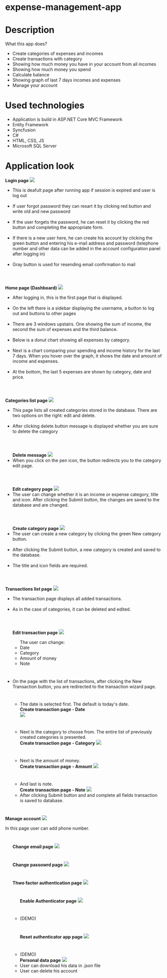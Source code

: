 # expense-management-app
 
<h1>Description</h1>
What this app does?
<ul>
 <li>Create categories of expenses and incomes</li>
 <li>Create transactions with category</li>
 <li>Showing how much money you have in your account from all incomes</li>
 <li>Showing how much money you spend</li>
 <li>Calculate balance</li>
 <li>Showing graph of last 7 days incomes and expenses</li>
 <li>Manage your account</li>
</ul>

<h1>Used technologies</h1>
<ul>
 <li>Application is build in ASP.NET Core MVC Framework</li>
 <li>Entity Framework</li>
 <li>Syncfusion</li>	
 <li>C#</li>
 <li>HTML, CSS, JS</li>
 <li>Microsoft SQL Server</li>
</ul>

<!--
<h1>My biggest challenges at building this app</h1>
<ul>
 <li>Problems with Entity Framework libraries</li>
 I can't create Controller for transactions, after cleaning nuget data and change versions of packages from 6.0.12 to 6.0.13 everything works fine.
 <li></li>
 <li></li>
 <li></li>
 <li></li>
</ul>
-->
<h1>Application look</h1>
<b>Login page</b>
<img src="https://user-images.githubusercontent.com/101508780/215560591-6ea2cca8-8ae2-4cdf-820f-bf3eb1c27bd9.png"/>
<ul>
 <li>This is deafult page after running app if session is expired and user is log out</li><br/>
 <li>If user forgot password they can resart it by clicking red button and write old and new password</li><br/>
 <li>If the user forgets the password, he can reset it by clicking the red button and completing the appropriate form.</li><br/>
 <li>If there is a new user here, he can create his account by clicking the green button and entering his e-mail address and password (telephone number and other data can be added in the account configuration panel after logging in)
</li><br/>
 <li>Gray button is used for resending email confirmation to mail</li><br/>
</ul>
<h1></h1>
<b>Home page (Dashboard)</b>
<img src="https://user-images.githubusercontent.com/101508780/215774254-1bf68589-5160-47e7-9af6-74bd02d68b27.png"/>
<ul>
 <li>After logging in, this is the first page that is displayed.</li><br/>
 <li>On the left there is a sidebar displaying the username, a button to log out and buttons to other pages</li><br/>
 <li>There are 3 windows upstairs. One showing the sum of income, the second the sum of expenses and the third balance.</li><br/>
 <li>Below is a donut chart showing all expenses by category.</li><br/>
 <li>Next is a chart comparing your spending and income history for the last 7 days. When you hover over the graph, it shows the date and amount of income and expenses.</li><br/>
 <li>At the bottom, the last 5 expenses are shown by category, date and price.</li><br/>
</ul>
<h1></h1>
<b>Categories list page</b>
<img src="https://user-images.githubusercontent.com/101508780/215779500-302ff776-1e29-4e41-ba56-5f00b41efc20.png"/>
<ul>
 <li>This page lists all created categories stored in the database. There are two options on the right: edit and delete.</li><br/>
 <li>After clicking delete button message is displayed whether you are sure to delete the category</li><br/>
 <h1></h1>
  <b>Delete message</b>
  <img src="https://user-images.githubusercontent.com/101508780/215782783-7925651c-1d01-4795-be9f-a2d2233afd2b.png"/>
 <li>When you click on the pen icon, the button redirects you to the category edit page.</li><br/>
 <h1></h1>
 <b>Edit category page</b>
 <img src="https://user-images.githubusercontent.com/101508780/215785717-3110e431-6332-4242-9197-291e00c8a008.png"/>
 <li>The user can change whether it is an income or expense category, title and icon. After clicking the Submit button, the changes are saved to the database and are changed.
</li><br/>
 <h1></h1>
 <b>Create category page</b>
 <img src="https://user-images.githubusercontent.com/101508780/215793835-20379359-6563-4221-80c6-9e6437b31a6e.png"/>
 <li>The user can create a new category by clicking the green New category button.</li><br/>
 <li>After clicking the Submit button, a new category is created and saved to the database.</li><br/>
 <li>The title and icon fields are required.</li><br/>
</ul>
<h1></h1>
<b>Transactions list page</b>
<img src="https://user-images.githubusercontent.com/101508780/215800361-d96a57da-d127-4962-a9c1-fc4888468495.png"/>
<ul>
 <li>The transaction page displays all added transactions.</li><br/>
 <li>As in the case of categories, it can be deleted and edited.</li><br/>
 <h1></h1>
 <b>Edit transaction page</b>
 <img src="https://user-images.githubusercontent.com/101508780/215801934-41a2ab9e-4a43-4ca1-9162-5d37d004d192.png"/>
 <ul>The user can change:
  <li>Date</li>
  <li>Category</li>
  <li>Amount of money</li>
  <li>Note</li>
 </ul>
 <h1></h1>
 <li>On the page with the list of transactions, after clicking the New Transaction button, you are redirected to the transaction wizard page.</li>
 <ul>
  <h1></h1>
  <li>The date is selected first. The default is today's date.</li>
  <b>Create transaction page - Date</b><br/>
  <img src="https://user-images.githubusercontent.com/101508780/215812588-8b78bf64-1569-4a36-9a3c-df4c4f6bfdb9.png"/>
  <h1></h1>
  <li>Next is the category to choose from. The entire list of previously created categories is presented.</li>
  <b>Create transaction page - Category</b>
  <img src="https://user-images.githubusercontent.com/101508780/215813354-3f9b2a0f-9ea2-49b8-b4e8-d2ab7392dfc3.png"/>
  <h1></h1>
  <li>Next is the amount of money.</li>
  <b>Create transaction page - Amount</b>
  <img src="https://user-images.githubusercontent.com/101508780/215822192-5f0edad0-4d78-4803-83de-3dc03d93f39a.png"/>
  <h1></h1>
  <li>And last is note.</li>
  <b>Create transaction page - Note</b>
  <img src="https://user-images.githubusercontent.com/101508780/215822018-c7af3c69-c5c9-4454-a6b2-5543db1962e8.png"/>
  <li>After clicking Submit button and and complete all fields transaction is saved to database.</li>
 </ul>
</ul>
<h1></h1>
<b>Manage account</b>
<img src="https://user-images.githubusercontent.com/101508780/215824698-4b960a1f-3189-46cd-9a2a-d5777d48b557.png"/>
<p>In this page user can add phone number.</p>
<ul>
 <h1></h1>
 <b>Change email page</b>
 <img src="https://user-images.githubusercontent.com/101508780/215827783-2e4bf716-af10-4e55-b070-5bdfd5eca281.png"/>
 <h1></h1>
 <b>Change passowrd page</b>
 <img src="https://user-images.githubusercontent.com/101508780/215828200-d180b587-cfa4-45a2-9b96-aab9e48acf1c.png"/>
 <h1></h1>
 <b>Thwo factor authentication page</b>
 <img src="https://user-images.githubusercontent.com/101508780/215828606-908c96d4-b87a-4b1f-a64a-0fd15aba99e9.png"/>
 <ul>
  <h1></h1>
  <b>Enable Authenticator page</b>
  <img src="https://user-images.githubusercontent.com/101508780/215829325-aa5d297c-7ecc-4558-a19b-923c036e3e1d.png"/>
  <h1></h1>
  <li>(DEMO)</li>
  <h1></h1>
  <b>Reset authenticator app page</b>
  <img src="https://user-images.githubusercontent.com/101508780/215829789-63625070-0d61-432d-b365-6964645e5125.png"/>
  <h1></h1>
  <li>(DEMO)</li>
  <b>Personal data page</b>
  <img src="https://user-images.githubusercontent.com/101508780/215830352-1accb3c4-5e90-425b-8c08-dad19f780cd5.png"/>
  <li>User can download his data in .json file</li>
  <li>User can delete his account</li>
 </ul>
</ul>
